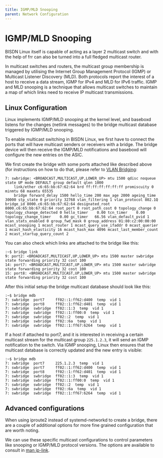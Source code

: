 ```yaml
---
title: IGMP/MLD Snooping
parent: Network Configuration
---
```


# IGMP/MLD Snooping

BISDN Linux itself is capable of acting as a layer 2 multicast switch and with the help of frr can also be turned into a full fledged multicast router.

In multicast switches and routers, the multicast group membership is managed by utilising the Internet Group Management Protocol (IGMP) or Multicast Listener Discovery (MLD). Both protocols report the interest of a host to receive a data stream, IGMP for IPv4 and MLD for IPv6 traffic. IGMP and MLD snooping is a technique that allows multicast switches to maintain a map of which links need to receive IP multicast transmissions.

## Linux Configuration

Linux implements IGMP/MLD snooping at the kernel level, and baseboxd listens for the changes (netlink messages) to the bridge multicast database triggered by IGMP/MLD snooping.

To enable multicast switching in BISDN Linux, we first have to connect the ports that will have multicast senders or receivers with a bridge. The bridge device will then receive the IGMP/MLD notifications and baseboxd will configure the new entries on the ASIC.

We first create the bridge with some ports attached like described above (for instructions on how to do that, please refer to [VLAN Bridging](vlan_bridging.md#vlan-bridging-8021q):

```
7: swbridge: <BROADCAST,MULTICAST,UP,LOWER_UP> mtu 1500 qdisc noqueue state UP mode DEFAULT group default qlen 1000
    link/ether c6:65:bb:67:62:64 brd ff:ff:ff:ff:ff:ff promiscuity 0 minmtu 68 maxmtu 65535 
    bridge forward_delay 1500 hello_time 200 max_age 2000 ageing_time 30000 stp_state 0 priority 32768 vlan_filtering 1 vlan_protocol 802.1Q bridge_id 8000.c6:65:bb:67:62:64 designated_root 8000.c6:65:bb:67:62:64 root_port 0 root_path_cost 0 topology_change 0 topology_change_detected 0 hello_timer    0.00 tcn_timer    0.00 topology_change_timer    0.00 gc_timer   66.56 vlan_default_pvid 1 vlan_stats_enabled 0 group_fwd_mask 0 group_address 01:80:c2:00:00:00 mcast_snooping 1 mcast_router 1 mcast_query_use_ifaddr 0 mcast_querier 1 mcast_hash_elasticity 16 mcast_hash_max 4096 mcast_last_member_count 2 mcast_startup_query_count 2
```

You can also check which links are attached to the bridge like this:

```
:~$ bridge link
9: port2: <BROADCAST,MULTICAST,UP,LOWER_UP> mtu 1500 master swbridge state forwarding priority 32 cost 100 
14: port7: <BROADCAST,MULTICAST,UP,LOWER_UP> mtu 1500 master swbridge state forwarding priority 32 cost 100 
15: port8: <BROADCAST,MULTICAST,UP,LOWER_UP> mtu 1500 master swbridge state forwarding priority 32 cost 100 
```

After this initial setup the bridge multicast database should look like this:

```
:~$ bridge mdb
7: swbridge  port7     ff02::1:ff62:d400  temp  vid 1
7: swbridge  port8     ff02::1:ff62:d401  temp  vid 1
7: swbridge  swbridge  ff02::1:3  temp  vid 1
7: swbridge  swbridge  ff02::1:ff00:0  temp  vid 1
7: swbridge  swbridge  ff02::2  temp  vid 1
7: swbridge  swbridge  ff02::6a  temp  vid 1
7: swbridge  swbridge  ff02::1:ff67:6264  temp  vid 1
```

If a host if attached to port7, and it is interested in receiving a certain multicast stream for the multicast group `225.1.2.3`, it will send an IGMP notification to the switch. Via IGMP snooping, Linux then ensures that the multicast database is correctly updated and the new entry is visible:

```
:~$ bridge mdb
7: swbridge  port7     225.1.2.3  temp  vid 1
7: swbridge  port7     ff02::1:ff62:d400  temp  vid 1
7: swbridge  port8     ff02::1:ff62:d401  temp  vid 1
7: swbridge  swbridge  ff02::1:3  temp  vid 1
7: swbridge  swbridge  ff02::1:ff00:0  temp  vid 1
7: swbridge  swbridge  ff02::2  temp  vid 1
7: swbridge  swbridge  ff02::6a  temp  vid 1
7: swbridge  swbridge  ff02::1:ff67:6264  temp  vid 1
```
## Advanced configurations

When using iproute2 instead of systemd-networkd to create a bridge, there are a couple of additional options for more fine grained configuration that are worth noting.

We can use these specific multicast configurations to control parameters like snooping or IGMP/MLD protocol versions. The options are available to consult in [man ip-link](https://www.systutorials.com/docs/linux/man/8-ip-link/).

